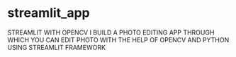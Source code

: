 # streamlit_app

STREAMLIT WITH OPENCV I BUILD A PHOTO EDITING APP THROUGH WHICH YOU CAN EDIT PHOTO WITH THE HELP OF OPENCV AND PYTHON USING STREAMLIT FRAMEWORK
